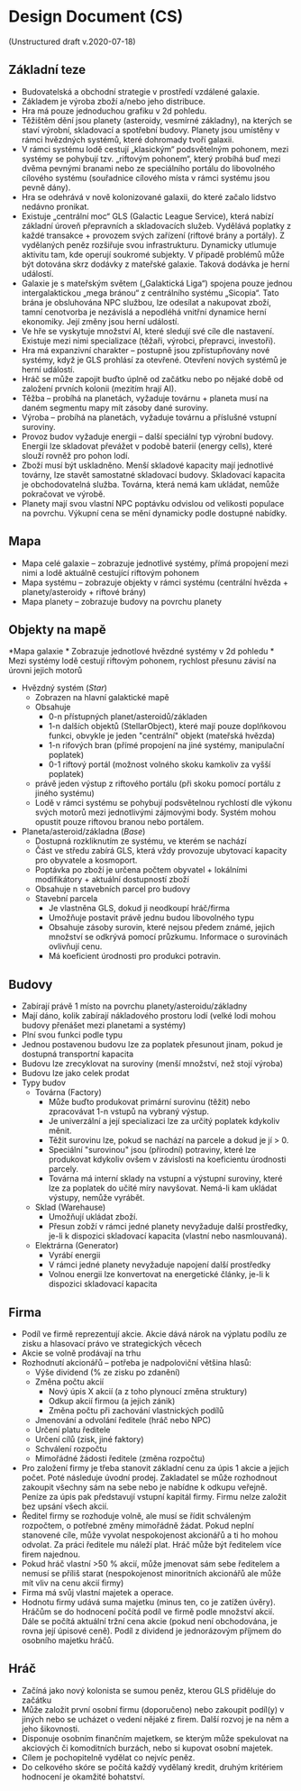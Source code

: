 # Design Document (CS)
(Unstructured draft v.2020-07-18)

## Základní teze
* Budovatelská a obchodní strategie v prostředí vzdálené galaxie. 
* Základem je výroba zboží a/nebo jeho distribuce.
* Hra má pouze jednoduchou grafiku v 2d pohledu.
* Těžištěm dění jsou planety (asteroidy, vesmírné základny), na kterých se staví výrobní, skladovací a spotřební budovy. Planety jsou umístěny v rámci hvězdných systémů, které dohromady tvoří galaxii.
* V rámci systému lodě cestují „klasickým“ podsvětelným pohonem, mezi systémy se pohybují tzv. „riftovým pohonem“, který probíhá buď mezi dvěma pevnými branami nebo ze speciálního portálu do libovolného cílového systému (souřadnice cílového místa v rámci systému jsou pevně dány).
* Hra se odehrává v nově kolonizované galaxii, do které začalo lidstvo nedávno pronikat.
* Existuje „centrální moc“ GLS (Galactic League Service), která nabízí základní úroveň přepravních a skladovacích služeb. Vydělává poplatky z každé transakce + provozem svých zařízení (riftové brány a portály). Z vydělaných peněz rozšiřuje svou infrastrukturu. Dynamicky utlumuje aktivitu tam, kde operují soukromé subjekty. V případě problémů může být dotována skrz dodávky z mateřské galaxie. Taková dodávka je herní událostí.
* Galaxie je s mateřským světem („Galaktická Liga“) spojena pouze jednou intergalaktickou „mega bránou“ z centrálního systému „Sicopia“. Tato brána je obsluhována NPC službou, lze odesílat a nakupovat zboží, tamní cenotvorba je nezávislá a nepodléhá vnitřní dynamice herní ekonomiky. Její změny jsou herní událostí.
* Ve hře se vyskytuje množství AI, které sledují své cíle dle nastavení. Existuje mezi nimi specializace (těžaři, výrobci, přepravci, investoři).
* Hra má expanzivní charakter – postupně jsou zpřístupňovány nové systémy, když je GLS prohlásí za otevřené. Otevření nových systémů je herní událostí.
* Hráč se může zapojit buďto úplně od začátku nebo po nějaké době od založení prvních kolonii (mezitím hrají AI).
* Těžba – probíhá na planetách, vyžaduje továrnu + planeta musí na daném segmentu mapy mít zásoby dané suroviny.
* Výroba – probíhá na planetách, vyžaduje továrnu a příslušné vstupní suroviny.
* Provoz budov vyžaduje energii – další speciální typ výrobní budovy. Energii lze skladovat převážet v podobě baterií (energy cells), které slouží rovněž pro pohon lodí.
* Zboží musí být uskladněno. Menší skladové kapacity mají jednotlivé továrny, lze stavět samostatné skladovací budovy. Skladovací kapacita je obchodovatelná služba. Továrna, která nemá kam ukládat, nemůže pokračovat ve výrobě.
* Planety mají svou vlastní NPC poptávku odvislou od velikosti populace na povrchu. Výkupní cena se mění dynamicky podle dostupné nabídky.

## Mapa
* Mapa celé galaxie – zobrazuje jednotlivé systémy, přímá propojení mezi nimi a lodě aktuálně cestující riftovým pohonem
* Mapa systému – zobrazuje objekty v rámci systému (centrální hvězda + planety/asteroidy + riftové brány)
* Mapa planety – zobrazuje budovy na povrchu planety 

## Objekty na mapě
*Mapa galaxie
	* Zobrazuje jednotlové hvězdné systémy v 2d pohledu
	* Mezi systémy lodě cestují riftovým pohonem, rychlost přesunu závisí na úrovni jejich motorů
* Hvězdný systém (*Star*)
	* Zobrazen na hlavní galaktické mapě
	* Obsahuje
		* 0-n přístupných planet/asteroidů/základen
		* 1-n dalších objektů (StellarObject), které mají pouze doplňkovou funkci, obvykle je jeden "centrální" objekt (mateřská hvězda)
		* 1-n rifových bran (přímé propojení na jiné systémy, manipulační poplatek)
		* 0-1 riftový portál (možnost volného skoku kamkoliv za vyšší poplatek)
	* právě jeden výstup z riftového portálu (při skoku pomocí portálu z jiného systému)
	* Lodě v rámci systému se pohybují podsvětelnou rychlostí dle výkonu svých motorů mezi jednotlivými zájmovými body. Systém mohou opustit pouze riftovou branou nebo portálem.
* Planeta/asteroid/základna (*Base*)
	* Dostupná rozkliknutím ze systému, ve kterém se nachází
	* Část ve středu zabírá GLS, která vždy provozuje ubytovací kapacity pro obyvatele a kosmoport.
	* Poptávka po zboží je určena počtem obyvatel + lokálními modifikátory + aktuální dostupností zboží
	* Obsahuje n stavebních parcel pro budovy
	* Stavební parcela
		* Je vlastněna GLS, dokud ji neodkoupí hráč/firma
		* Umožňuje postavit právě jednu budou libovolného typu
		* Obsahuje zásoby surovin, které nejsou předem známé, jejich množství se odkrývá pomocí průzkumu. Informace o surovinách ovlivňují cenu.
		* Má koeficient úrodnosti pro produkci potravin.

## Budovy
* Zabírají právě 1 místo na povrchu planety/asteroidu/základny
* Mají dáno, kolik zabírají nákladového prostoru lodí (velké lodi mohou budovy přenášet mezi planetami a systémy)
* Plní svou funkci podle typu
* Jednou postavenou budovu lze za poplatek přesunout jinam, pokud je dostupná transportní kapacita
* Budovu lze zrecyklovat na suroviny (menší množství, než stojí výroba)
* Budovu lze jako celek prodat
* Typy budov
	* Továrna (Factory)
		* Může buďto produkovat primární surovinu (těžit) nebo zpracovávat 1-n vstupů na vybraný výstup. 
		* Je univerzální a její specializaci lze za určitý poplatek kdykoliv měnit. 
		* Těžit surovinu lze, pokud se nachází na parcele a dokud je jí > 0.
		* Speciální "surovinou" jsou (přírodní) potraviny, které lze produkovat kdykoliv ovšem v závislosti na koeficientu úrodnosti parcely.
		* Továrna má interní sklady na vstupní a výstupní suroviny, které lze za poplatek do učité míry navyšovat. Nemá-li kam ukládat výstupy, nemůže vyrábět.
	* Sklad (Warehause)
		* Umožňují ukládat zboží.
		* Přesun zobží v rámci jedné planety nevyžaduje další prostředky, je-li k dispozici skladovací kapacita (vlastní nebo nasmlouvaná).
	* Elektrárna (Generator)
		* Vyrábí energii
		* V rámci jedné planety nevyžaduje napojení další prostředky
		* Volnou energii lze konvertovat na energetické články, je-li k dispozici skladovací kapacita

## Firma
* Podíl ve firmě reprezentují akcie. Akcie dává nárok na výplatu podílu ze zisku a hlasovací právo ve strategických věcech
* Akcie se volně prodávají na trhu
* Rozhodnutí akcionářů – potřeba je nadpoloviční většina hlasů:
	* Výše dividend (% ze zisku po zdanění)
	* Změna počtu akcií
		* Nový úpis X akcií (a z toho plynoucí změna struktury)
		* Odkup akcií firmou (a jejich zánik)
		* Změna počtu při zachování vlastnických podílů
	* Jmenování a odvolání ředitele (hráč nebo NPC)
	* Určení platu ředitele
	* Určení cílů (zisk, jiné faktory)
	* Schválení rozpočtu
	* Mimořádné žádosti ředitele (změna rozpočtu)
* Pro založení firmy je třeba stanovit základní cenu za úpis 1 akcie a jejich počet. Poté následuje úvodní prodej. Zakladatel se může rozhodnout zakoupit všechny sám na sebe nebo je nabídne k odkupu veřejně. Peníze za úpis pak představují vstupní kapitál firmy. Firmu nelze založit bez upsání všech akcií.
* Ředitel firmy se rozhoduje volně, ale musí se řídit schváleným rozpočtem, o potřebné změny mimořádně žádat. Pokud neplní stanovené cíle, může vyvolat nespokojenost akcionářů a ti ho mohou odvolat. Za práci ředitele mu náleží plat. Hráč může být ředitelem více firem najednou.
* Pokud hráč vlastní >50 % akcií, může jmenovat sám sebe ředitelem a nemusí se příliš starat (nespokojenost minoritních akcionářů ale může mít vliv na cenu akcií firmy) 
* Firma má svůj vlastní majetek a operace.
* Hodnotu firmy udává suma majetku (minus ten, co je zatížen úvěry). Hráčům se do hodnocení počítá podíl ve firmě podle množství akcií. Dále se počítá aktuální tržní cena akcie (pokud není obchodována, je rovna její úpisové ceně). Podíl z dividend je jednorázovým příjmem do osobního majetku hráčů.

## Hráč
* Začíná jako nový kolonista se sumou peněz, kterou GLS přiděluje do začátku
* Může založit první osobní firmu (doporučeno) nebo zakoupit podíl(y) v jiných nebo se ucházet o vedení nějaké z firem. Další rozvoj je na něm a jeho šikovnosti.
* Disponuje osobním finančním majetkem, se kterým může spekulovat na akciových či komoditních burzách, nebo si kupovat osobní majetek.
* Cílem je pochopitelně vydělat co nejvíc peněz.
* Do celkového skóre se počítá každý vydělaný kredit, druhým kritériem hodnocení je okamžité bohatství.
